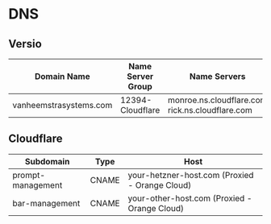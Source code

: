 # DNS

## Versio

| Domain Name | Name Server Group | Name Servers |
| -- | -- | -- |
| vanheemstrasystems.com | 12394-Cloudflare | monroe.ns.cloudflare.com <br/> rick.ns.cloudflare.com |

## Cloudflare

| Subdomain | Type | Host |
| -- | -- | -- |
| prompt-management | CNAME | your-hetzner-host.com  (Proxied - Orange Cloud) |
| bar-management | CNAME | your-other-host.com    (Proxied - Orange Cloud) |
